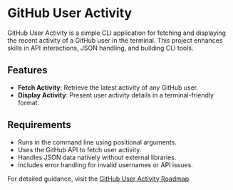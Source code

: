 # GitHub User Activity

GitHub User Activity is a simple CLI application for fetching and displaying the recent activity of a GitHub user in the terminal. This project enhances skills in API interactions, JSON handling, and building CLI tools.

## Features

- **Fetch Activity**: Retrieve the latest activity of any GitHub user.
- **Display Activity**: Present user activity details in a terminal-friendly format.

## Requirements

- Runs in the command line using positional arguments.
- Uses the GitHub API to fetch user activity.
- Handles JSON data natively without external libraries.
- Includes error handling for invalid usernames or API issues.

For detailed guidance, visit the [GitHub User Activity Roadmap](https://roadmap.sh/projects/github-user-activity).